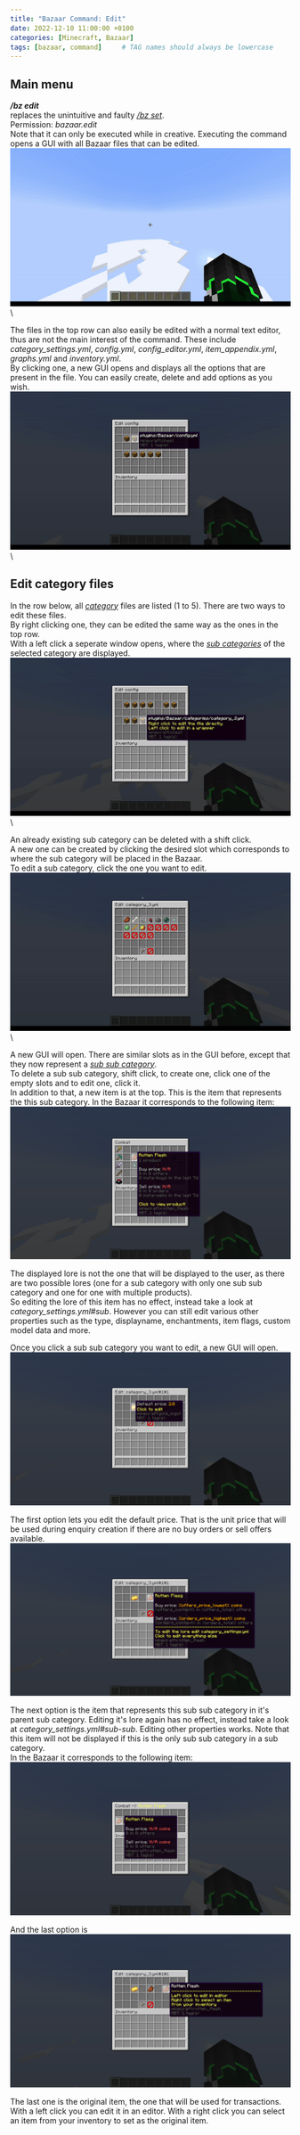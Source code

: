 ```yaml
---
title: "Bazaar Command: Edit"
date: 2022-12-10 11:00:00 +0100
categories: [Minecraft, Bazaar]
tags: [bazaar, command]     # TAG names should always be lowercase
---
```


## Main menu

***/bz edit*** \
replaces the unintuitive and faulty [*/bz set*]({{site.baseurl}}/posts/bazaar-cmd-set).\
Permission: *bazaar.edit* \
Note that it can only be executed while in creative.
Executing the command opens a GUI with all Bazaar files that can be edited. \
![???](/assets/bazaar/bz_edit_main.gif "Opening the menu") \

The files in the top row can also easily be edited with a normal text editor, thus are not the main interest of the command.
These include *category_settings.yml*, *config.yml*, *config_editor.yml*, *item_appendix.yml*, *graphs.yml* and *inventory.yml*. \
By clicking one, a new GUI opens and displays all the options that are present in the file. You can easily create, delete and add options as you wish. \
![???](/assets/bazaar/bz_edit_config.gif "Edit config.yml") \

## Edit category files

In the row below, all [*category*]({{site.baseurl}}/posts/bazaar-category) files are listed (1 to 5). There are two ways to edit these files. \
By right clicking one, they can be edited the same way as the ones in the top row. \
With a left click a seperate window opens, where the [*sub categories*]({{site.baseurl}}/posts/bazaar-sub-category) of the selected category are displayed. \
![???](/assets/bazaar/bz_edit_cat_1.gif "Edit Category") \

An already existing sub category can be deleted with a shift click. \
A new one can be created by clicking the desired slot which corresponds to where the sub category will be placed in the Bazaar. \
To edit a sub category, click the one you want to edit. \
![???](/assets/bazaar/bz_edit_cat_2.gif "Edit Sub Category") \

A new GUI will open. There are similar slots as in the GUI before, except that they now represent a [*sub sub category*]({{site.baseurl}}/posts/bazaar-sub-sub-category). \
To delete a sub sub category, shift click, to create one, click one of the empty slots and to edit one, click it. \
In addition to that, a new item is at the top. This is the item that represents the this sub category. In the Bazaar it corresponds to the following item: \
![???](/assets/bazaar/bz_sub_show.png "Sub Show Item") 

The displayed lore is not the one that will be displayed to the user, as there are two possible lores (one for a sub category with only one sub sub category and one for one with multiple products). \
So editing the lore of this item has no effect, instead take a look at *category_settings.yml#sub*. However you can still edit various other properties such as the type, displayname, enchantments, item flags, custom model data and more.

Once you click a sub sub category you want to edit, a new GUI will open. \
![???](/assets/bazaar/bz_edit_default_price.png "Default price") 

The first option lets you edit the default price. That is the unit price that will be used during enquiry creation if there are no buy orders or sell offers available. \
![???](/assets/bazaar/bz_edit_sub_sub_show.png "Sub Sub Show Item")

The next option is the item that represents this sub sub category in it's parent sub category. Editing it's lore again has no effect, instead take a look at *category_settings.yml#sub-sub*.
Editing other properties works. Note that this item will not be displayed if this is the only sub sub category in a sub category. \
In the Bazaar it corresponds to the following item: \
![???](/assets/bazaar/bz_sub_sub_show.png "Sub Sub Show")

And the last option is \
![???](/assets/bazaar/bz_edit_original.png "Original Item")

The last one is the original item, the one that will be used for transactions. With a left click you can edit it in an editor.
With a right click you can select an item from your inventory to set as the original item.